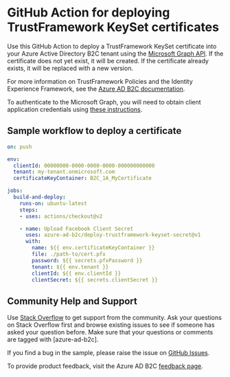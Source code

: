 # GitHub Action for deploying TrustFramework KeySet certificates

Use this GitHub Action to deploy a TrustFramework KeySet certificate into your Azure Active Directory B2C tenant using the [Microsoft Graph API](https://docs.microsoft.com/en-us/graph/api/resources/trustframeworkkeyset?view=graph-rest-beta). If the certificate does not yet exist, it will be created. If the certificate already exists, it will be replaced with a new version.

For more information on TrustFramework Policies and the Identity Experience Framework, see the [Azure AD B2C documentation](https://docs.microsoft.com/en-us/azure/active-directory-b2c/custom-policy-overview).

To authenticate to the Microsoft Graph, you will need to obtain client application credentials using [these instructions](https://docs.microsoft.com/en-us/azure/active-directory-b2c/microsoft-graph-get-started).

## Sample workflow to deploy a certificate

```yaml
on: push

env:
  clientId: 00000000-0000-0000-0000-000000000000
  tenant: my-tenant.onmicrosoft.com
  certificateKeyContainer: B2C_1A_MyCertificate

jobs:
  build-and-deploy:
    runs-on: ubuntu-latest
    steps:
    - uses: actions/checkout@v2

    - name: Upload Facebook Client Secret
      uses: azure-ad-b2c/deploy-trustframework-keyset-secret@v1
      with:
        name: ${{ env.certificateKeyContainer }}
        file: ./path-to/cert.pfx
        password: ${{ secrets.pfxPassword }}
        tenant: ${{ env.tenant }}
        clientId: ${{ env.clientId }}
        clientSecret: ${{ secrets.clientSecret }}
```

## Community Help and Support
Use [Stack Overflow](https://stackoverflow.com/questions/tagged/azure-ad-b2c) to get support from the community. Ask your questions on Stack Overflow first and browse existing issues to see if someone has asked your question before. Make sure that your questions or comments are tagged with [azure-ad-b2c].

If you find a bug in the sample, please raise the issue on [GitHub Issues](https://github.com/azure-ad-b2c/deploy-trustframework-policy/issues).

To provide product feedback, visit the Azure AD B2C [feedback page](https://feedback.azure.com/forums/169401-azure-active-directory?category_id=160596).